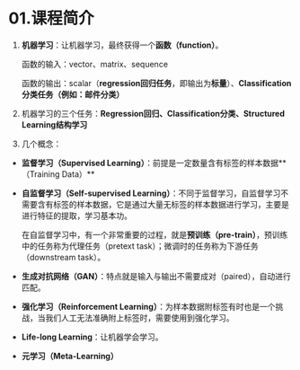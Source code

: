 # 01.课程简介

1. **机器学习**：让机器学习，最终获得一个**函数（function）**。
   
    函数的输入：vector、matrix、sequence
    
    函数的输出：scalar（**regression回归任务**，即输出为**标量**）、**Classification分类任务（例如：邮件分类）**
    
2. 机器学习的三个任务：**Regression回归、Classification分类、Structured Learning结构学习**
3. 几个概念：
- **监督学习（Supervised Learning）**：前提是一定数量含有标签的样本数据**（Training Data）**
- **自监督学习（Self-supervised Learning）**：不同于监督学习，自监督学习不需要含有标签的样本数据，它是通过大量无标签的样本数据进行学习，主要是进行特征的提取，学习基本功。
  
    在自监督学习中，有一个非常重要的过程，就是**预训练（pre-train）**，预训练中的任务称为代理任务（pretext task）；微调时的任务称为下游任务（downstream task）。
    
- **生成对抗网络（GAN）**：特点就是输入与输出不需要成对（paired），自动进行匹配。
- **强化学习（Reinforcement Learning）**：为样本数据附标签有时也是一个挑战，当我们人工无法准确附上标签时，需要使用到强化学习。
- **Life-long Learning**：让机器学会学习。
- **元学习（Meta-Learning）**

